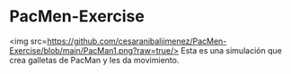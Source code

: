 # PacMen-Exercise
<img src=https://github.com/cesaranibaljimenez/PacMen-Exercise/blob/main/PacMan1.png?raw=true/>
Esta es una simulación que crea galletas de PacMan y les da movimiento.

